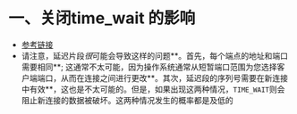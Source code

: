 # 一、关闭time_wait 的影响

- [参考链接](https://www.cnblogs.com/crazymakercircle/p/17114485.html)
- 请注意，延迟片段*很*可能会导致这样的问题**。首先，每个端点的地址和端口需要相同**; 这通常不太可能，因为操作系统通常从短暂端口范围为您选择客户端端口，从而在连接之间进行更改**。其次，延迟段的序列号需要在新连接中有效**，这也是不太可能的。但是，如果出现这两种情况，`TIME_WAIT`则会阻止新连接的数据被破坏。这两种情况发生的概率都是及低的